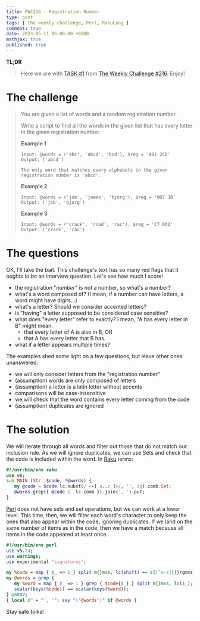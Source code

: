 ```yaml
---
title: PWC216 - Registration Number
type: post
tags: [ the weekly challenge, Perl, RakuLang ]
comment: true
date: 2023-05-11 06:00:00 +0200
mathjax: true
published: true
---
```


**TL;DR**

> Here we are with [TASK #1][] from [The Weekly Challenge][]
> [#216][]. Enjoy!

# The challenge

> You are given a list of words and a random registration number.
>
> Write a script to find all the words in the given list that has every
> letter in the given registration number.
>
> **Example 1**
>
>     Input: @words = ('abc', 'abcd', 'bcd'), $reg = 'AB1 2CD'
>     Output: ('abcd')
>
>     The only word that matches every alphabets in the given registration number is 'abcd'.
>
> **Example 2**
>
>     Input: @words = ('job', 'james', 'bjorg'), $reg = '007 JB'
>     Output: ('job', 'bjorg')
>
> **Example 3**
>
>     Input: @words = ('crack', 'road', 'rac'), $reg = 'C7 RA2'
>     Output: ('crack', 'rac')

# The questions

OK, I'll take the bait. This challenge's text has so many red flags that it
*oughts to be* an interview question. Let's see how much I score!

- the registration "*number*" is not a number, so what's a number?
- what's a word composed of? (I mean, if a number can have letters, a word
  might have digits...)
- what's a letter? Should we consider accented letters?
- is "having" a letter supposed to be considered case sensitive?
- what does "every letter" refer to exactly? I mean, "A has every letter in
  B" might mean:
    - that every letter of A is also in B, OR
    - that A has every letter that B has.
- what if a letter appears multiple times?

The examples shed some light on a few questions, but leave other ones
unanswered:

- we will only consider letters from the "registration number"
- (assumption) words are only composed of letters
- (assumption) a letter is a latin letter without accents
- comparisons will be case-insensitive
- we will check that the word contains every letter coming from the code
- (assumption) duplicates are ignored

# The solution

We will iterate through all words and filter out those that do not match our
inclusion rule. As we will ignore duplicates, we can use Sets and check that
the code is included within the word. In [Raku][] terms:

```raku
#!/usr/bin/env raku
use v6;
sub MAIN (Str :$code, *@words) {
   my @code = $code.lc.subst(/ <-[ a..z ]>/, '', :g).comb.Set;
   @words.grep({ @code ⊆ .lc.comb }).join(', ').put;
}
```

[Perl][] does not have sets and set operations, but we can work at a lower
level. This time, then, we will filter each word's character to only keep
the ones that also appear within the code, ignoring duplicates. If we land
on the same number of items as in the code, then we have a match because all
items in the code appeared at least once.

```perl
#!/usr/bin/env perl
use v5.24;
use warnings;
use experimental 'signatures';

my %code = map { $_ => 1 } split m{}mxs, lc(shift) =~ s{[^a-z]}{}rgmxs;
my @words = grep {
   my %word = map { $_ => 1 } grep { $code{$_} } split m{}mxs, lc($_);
   scalar(keys(%code)) == scalar(keys(%word));
} @ARGV;
{ local $" = "', '"; say "('@words')" if @words }
```

Stay safe folks!

[The Weekly Challenge]: https://theweeklychallenge.org/
[#216]: https://theweeklychallenge.org/blog/perl-weekly-challenge-216/
[TASK #1]: https://theweeklychallenge.org/blog/perl-weekly-challenge-216/#TASK1
[Perl]: https://www.perl.org/
[Raku]: https://raku.org/
[manwar]: http://www.manwar.org/
